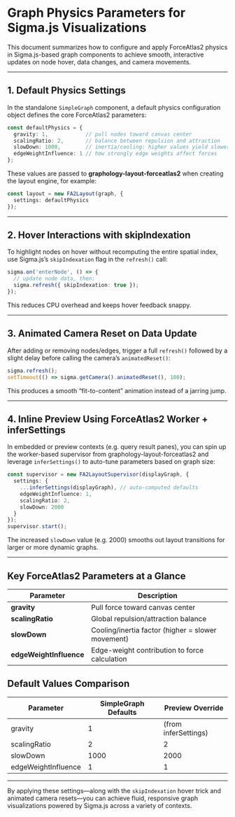  # Graph Physics Parameters for Sigma.js Visualizations

 This document summarizes how to configure and apply ForceAtlas2 physics
 in Sigma.js-based graph components to achieve smooth, interactive updates
 on node hover, data changes, and camera movements.

 ---

 ## 1. Default Physics Settings

 In the standalone `SimpleGraph` component, a default physics configuration
 object defines the core ForceAtlas2 parameters:

 ```ts
 const defaultPhysics = {
   gravity: 1,            // pull nodes toward canvas center
   scalingRatio: 2,       // balance between repulsion and attraction
   slowDown: 1000,        // inertia/cooling: higher values yield slower movement
   edgeWeightInfluence: 1 // how strongly edge weights affect forces
 };
 ```

 These values are passed to **graphology-layout-forceatlas2** when creating
 the layout engine, for example:

 ```ts
 const layout = new FA2Layout(graph, {
   settings: defaultPhysics
 });
 ```

 ---

 ## 2. Hover Interactions with skipIndexation

 To highlight nodes on hover without recomputing the entire spatial index,
 use Sigma.js’s `skipIndexation` flag in the `refresh()` call:

 ```ts
 sigma.on('enterNode', () => {
   // update node data, then:
   sigma.refresh({ skipIndexation: true });
 });
 ```

 This reduces CPU overhead and keeps hover feedback snappy.

 ---

 ## 3. Animated Camera Reset on Data Update

 After adding or removing nodes/edges, trigger a full `refresh()` followed by
 a slight delay before calling the camera’s `animatedReset()`:

 ```ts
 sigma.refresh();
 setTimeout(() => sigma.getCamera().animatedReset(), 100);
 ```

 This produces a smooth “fit-to-content” animation instead of a jarring jump.

 ---

 ## 4. Inline Preview Using ForceAtlas2 Worker + inferSettings

 In embedded or preview contexts (e.g. query result panes), you can spin up
 the worker-based supervisor from graphology-layout-forceatlas2 and leverage
 `inferSettings()` to auto-tune parameters based on graph size:

 ```ts
 const supervisor = new FA2LayoutSupervisor(displayGraph, {
   settings: {
     ...inferSettings(displayGraph), // auto-computed defaults
     edgeWeightInfluence: 1,
     scalingRatio: 2,
     slowDown: 2000
   }
 });
 supervisor.start();
 ```

 The increased `slowDown` value (e.g. 2000) smooths out layout transitions
 for larger or more dynamic graphs.

 ---

 ## Key ForceAtlas2 Parameters at a Glance

 | Parameter               | Description                                       |
 |-------------------------|---------------------------------------------------|
 | **gravity**             | Pull force toward canvas center                   |
 | **scalingRatio**        | Global repulsion/attraction balance               |
 | **slowDown**            | Cooling/inertia factor (higher = slower movement) |
 | **edgeWeightInfluence** | Edge-weight contribution to force calculation     |

 ## Default Values Comparison

 | Parameter             | SimpleGraph Defaults | Preview Override          |
 |-----------------------|----------------------|---------------------------|
 | gravity               | 1                    | (from inferSettings)      |
 | scalingRatio          | 2                    | 2                         |
 | slowDown              | 1000                 | 2000                      |
 | edgeWeightInfluence   | 1                    | 1                         |

 ---

 By applying these settings—along with the `skipIndexation` hover trick
 and animated camera resets—you can achieve fluid, responsive graph
 visualizations powered by Sigma.js across a variety of contexts.